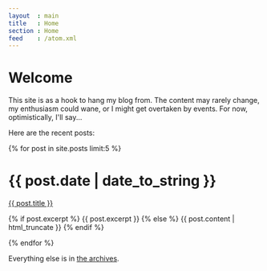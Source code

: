 ```yaml
---
layout  : main
title   : Home
section : Home
feed    : /atom.xml
---
```

 
Welcome
=======

This site is as a hook to hang my blog from. The content may rarely change, my enthusiasm could wane, or I might get overtaken by events. For now, optimistically, I'll say...

Here are the recent posts:

{% for post in site.posts limit:5 %}
<div class="section list">
  <h1>{{ post.date | date_to_string }}</h1>
  <p class="line">
    <a class="title" href="{{ post.url }}">{{ post.title }}</a>
  </p>
  <p class="excerpt">
	{% if post.excerpt %}
	  {{ post.excerpt }}
    {% else %}
      {{ post.content | html_truncate }}
    {% endif %}
  </p>
</div>
{% endfor %}

Everything else is in [the archives](/archives/).

